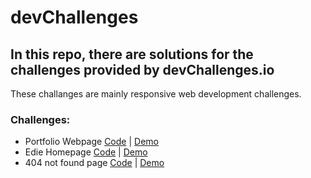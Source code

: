 # devChallenges

## In this repo, there are solutions for the challenges provided by devChallenges.io

These challanges are mainly responsive web development challenges.

### Challenges:

- Portfolio Webpage [Code](https://github.com/bozgen/devChallenges/tree/main/portfolio) | [Demo](https://bozgen.github.io/devChallenges/portfolio)
- Edie Homepage [Code](https://github.com/bozgen/devChallenges/tree/main/edie-homepage) | [Demo](https://bozgen.github.io/devChallenges/edie-homepage)
- 404 not found page [Code](https://github.com/bozgen/devChallenges/tree/main/404-nf-challenge) | [Demo](https://bozgen.github.io/devChallenges/404-nf-challenge)


